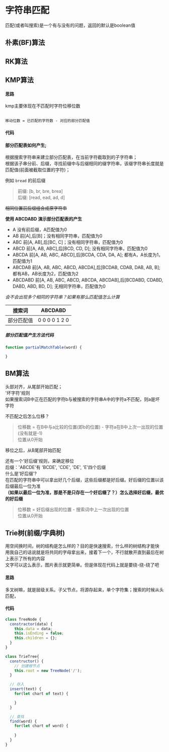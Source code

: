 # 字符串匹配
匹配(或者叫搜索)是一个有与没有的问题，返回的默认是boolean值  

## 朴素(BF)算法


## RK算法


## KMP算法

#### 思路
kmp主要体现在不匹配时字符位移位数  
```

移动位数 = 已匹配的字符数 - 对应的部分匹配值

```

#### 代码

#### 部分匹配表如何产生;  
根据搜索字符串来建立部分匹配表，在当前字符截取到的子字符串；  
根据该子串分前、后缀，寻找前缀中与后缀相同的缀字符串，该缀字符串长度就是匹配值(前面被截取位置的字符)；  

例如 `bread` 的前后缀
> 前缀: [b, br, bre, brea]  
> 后缀: [read, ead, ad, d]

~~相同位置前后缀组合成原字符串~~


**使用 ABCDABD 演示部分匹配表的产生**

- A  没有前后缀，A匹配值为0
- AB  前[A],后[B]；没有相同字符串，匹配值为0
- ABC  前[A, AB],后[BC, C]；没有相同字符串，匹配值为0
- ABCD  前[A, AB, ABC],后[BCD, CD, D]; 没有相同字符串，匹配值为0
- ABCDA  前[A, AB, ABC, ABCD],后[BCDA, CDA, DA, A]; 都有A，A长度为1，匹配值为1
- ABCDAB  前[A, AB, ABC, ABCD, ABCDA],后[BCDAB, CDAB, DAB, AB, B]; 都有AB，AB长度为2，匹配值为2
- ABCDABD  前[A, AB, ABC, ABCD, ABCDA, ABCDAB],后[BCDABD, CDABD, DABD, ABD, BD, D]; 无相同字符串，匹配值为0

*会不会出现多个相同的字符串？如果有那么匹配值怎么计算*

| 搜索词 | ABCDABD |
| --- | --- |
| 部分匹配值 | 0 0 0 0 1 2 0 |

##### 部分匹配值产生方法代码
```js
function partialMatchTable(word) {

}
```


## BM算法
头部对齐，从尾部开始匹配；  
'坏字符'规则  
如果搜索词B中正在匹配的字符b与被搜索的字符串A中的字符a不匹配，则a是坏字符  

不匹配之后怎么位移？
> 位移数 = 在B中与a比较的位置(即b的位置) - 字符a在B中上次一出现的位置(没有就是-1)  
> 位置从0开始

移位之后，从B尾部开始匹配  

还有一个'好后缀'规则，来确定移位  <!-- TODO -->   
后缀：'ABCDE'有 'BCDE', 'CDE', 'DE', 'E'四个后缀  
什么是'好后缀'?  
在匹配的字符串中可以拿出好几个后缀，这些后缀都是好后缀。好后缀的位置以该后缀最后一位为准    
**（如果以最后一位为准，那是不是只存在一个好后缀了？）怎么选择好后缀，最优的好后缀**  

> 位移数 = 好后缀出现的位置 - 搜索词中上一次出现的位置  
> 位置从0开始


## Trie树(前缀/字典树)
用空间换时间，树的结构是怎么样的？目的是快速搜索，什么样的树结构才能快   
用我自己的话说就是将共同的字母拿出来，接着下一个，不行就散开直到最后在树上表示了所有的内容  
文字可以这么表示，图片表示就更简单。但是体现在代码上就是要绕-绕-绕了吧  

#### 思路
多叉树嘛，就是层级关系。子父节点，将源存起来，单个字符集；搜索的时候从头匹配，  

#### 代码
```js
class TreeNode {
  constractor(data) {
    this.data = data;
    this.isEnding = false;
    this.children = {};
  }
}

class TrieTree{
  constructor() {
    // 创建根节点
    this.root = new TreeNode('/');
  }

  // 存入
  insert(text) {
    for(let chart of text) {

    }
  }

  // 查找
  find(word) {
    for(let chart of word) {
      
    }
  }
}
```

